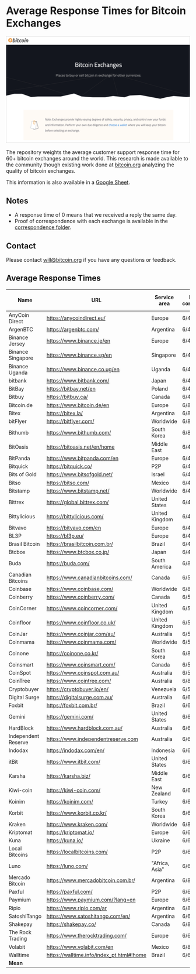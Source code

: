 # Average Response Times for Bitcoin Exchanges

![bitcoin_exchanges](bitcoin_exchanges.png)

The repository weights the average customer support response time for 60+
bitcoin exchanges around the world. This research is made available to the
community though existing work done at [bitcoin.org](https://bitcoin.org/)
analyzing the quality of bitcoin exchanges.

This information is also available in a [Google Sheet](https://docs.google.com/spreadsheets/d/1k90K6aCj9MMQZjDoMbQsG5_B7MZ4YHkCg_gmtP1G_ag/edit?usp=sharing).

## Notes

+ A response time of 0 means that we received a reply the same day.
+ Proof of correspondence with each exchange is available in the [correspondence folder](https://github.com/wbnns/average-response-time-bitcoin-exchanges/tree/master/correspondence).

## Contact

Please contact [will@bitcoin.org](mailto:will@bitcoin.org) if you have any
questions or feedback.

## Average Response Times

| Name                | URL                                       | Service area   | Date contacted | Response time (days) | 
|---------------------|-------------------------------------------|----------------|----------------|----------------------| 
| AnyCoin Direct      | https://anycoindirect.eu/                 | Europe         | 6/4/2020       | 1                    | 
| ArgenBTC            | https://argenbtc.com/                     | Argentina      | 6/4/2020       | 0                    | 
| Binance Jersey      | https://www.binance.je/en                 | Europe         | 6/4/2020       | 1                    | 
| Binance Singapore   | https://www.binance.sg/en                 | Singapore      | 6/4/2020       | 1                    | 
| Binance Uganda      | https://www.binance.co.ug/en              | Uganda         | 6/4/2020       | 1                    | 
| bitbank             | https://www.bitbank.com/                  | Japan          | 6/4/2020       | 1                    | 
| BitBay              | https://bitbay.net/en                     | Poland         | 6/4/2020       | 1                    | 
| Bitbuy              | https://bitbuy.ca/                        | Canada         | 6/4/2020       | 1                    | 
| Bitcoin.de          | https://www.bitcoin.de/en                 | Europe         | 6/8/2020       | 0                    | 
| Bitex               | https://bitex.la/                         | Argentina      | 6/8/2020       | 11                   | 
| bitFlyer            | https://bitflyer.com/                     | Worldwide      | 6/8/2020       | 0                    | 
| Bithumb             | https://www.bithumb.com/                  | South Korea    | 6/8/2020       | 5                    | 
| BitOasis            | https://bitoasis.net/en/home              | Middle East    | 6/4/2020       | 1                    | 
| BitPanda            | https://www.bitpanda.com/en               | Europe         | 6/4/2020       | 1                    | 
| Bitquick            | https://bitquick.co/                      | P2P            | 6/4/2020       | 1                    | 
| Bits of Gold        | https://www.bitsofgold.net/               | Israel         | 6/4/2020       | 3                    | 
| Bitso               | https://bitso.com/                        | Mexico         | 6/4/2020       | 8                    | 
| Bitstamp            | https://www.bitstamp.net/                 | Worldwide      | 6/4/2020       | 1                    | 
| Bittrex             | https://global.bittrex.com/               | United States  | 6/4/2020       | 1                    | 
| Bittylicious        | https://bittylicious.com/                 | United Kingdom | 6/4/2020       | 1                    | 
| Bitvavo             | https://bitvavo.com/en                    | Europe         | 6/4/2020       | 1                    | 
| BL3P                | https://bl3p.eu/                          | Europe         | 6/4/2020       | 1                    | 
| Brasil Bitcoin      | https://brasilbitcoin.com.br/             | Brazil         | 6/4/2020       | 1                    | 
| Btcbox              | https://www.btcbox.co.jp/                 | Japan          | 6/4/2020       | 1                    | 
| Buda                | https://buda.com/                         | South America  | 6/8/2020       | 0                    | 
| Canadian Bitcoins   | https://www.canadianbitcoins.com/         | Canada         | 6/5/2020       | 0                    | 
| Coinbase            | https://www.coinbase.com/                 | Worldwide      | 6/8/2020       | 0                    | 
| Coinberry           | https://www.coinberry.com/                | Canada         | 6/5/2020       | 0                    | 
| CoinCorner          | https://www.coincorner.com/               | United Kingdom | 6/5/2020       | 0                    | 
| Coinfloor           | https://www.coinfloor.co.uk/              | United Kingdom | 6/5/2020       | 4                    | 
| CoinJar             | https://www.coinjar.com/au/               | Australia      | 6/5/2020       | 3                    | 
| Coinmama            | https://www.coinmama.com/                 | Worldwide      | 6/5/2020       | 0                    | 
| Coinone             | https://coinone.co.kr/                    | South Korea    | 6/8/2020       | 2                    | 
| Coinsmart           | https://www.coinsmart.com/                | Canada         | 6/5/2020       | 0                    | 
| CoinSpot            | https://www.coinspot.com.au/              | Australia      | 6/5/2020       | 1                    | 
| CoinTree            | https://www.cointree.com/                 | Australia      | 6/8/2020       | 2                    | 
| Cryptobuyer         | https://cryptobuyer.io/en/                | Venezuela      | 6/5/2020       | 2                    | 
| Digital Surge       | https://digitalsurge.com.au/              | Australia      | 6/6/2020       | 1                    | 
| Foxbit              | https://foxbit.com.br/                    | Brazil         | 6/6/2020       | 2                    | 
| Gemini              | https://gemini.com/                       | United States  | 6/6/2020       | 0                    | 
| HardBlock           | https://www.hardblock.com.au/             | Australia      | 6/6/2020       | 1                    | 
| Independent Reserve | https://www.independentreserve.com        | Australia      | 6/6/2020       | 0                    | 
| Indodax             | https://indodax.com/en/                   | Indonesia      | 6/6/2020       | 0                    | 
| itBit               | https://www.itbit.com/                    | United States  | 6/6/2020       | 2                    | 
| Karsha              | https://karsha.biz/                       | Middle East    | 6/6/2020       | 0                    | 
| Kiwi-coin           | https://kiwi-coin.com/                    | New Zealand    | 6/6/2020       | 1                    | 
| Koinim              | https://koinim.com/                       | Turkey         | 6/6/2020       | 0                    | 
| Korbit              | https://www.korbit.co.kr/                 | South Korea    | 6/6/2020       | 2                    | 
| Kraken              | https://www.kraken.com/                   | Worldwide      | 6/8/2020       | 0                    | 
| Kriptomat           | https://kriptomat.io/                     | Europe         | 6/6/2020       | 0                    | 
| Kuna                | https://kuna.io/                          | Ukraine        | 6/6/2020       | 0                    | 
| Local Bitcoins      | https://localbitcoins.com/                | P2P            | 6/6/2020       | 3                    | 
| Luno                | https://luno.com/                         | "Africa, Asia" | 6/6/2020       | 5                    | 
| Mercado Bitcoin     | https://www.mercadobitcoin.com.br/        | Argentina      | 6/8/2020       | 0                    | 
| Paxful              | https://paxful.com/                       | P2P            | 6/6/2020       | 1                    | 
| Paymium             | https://www.paymium.com/?lang=en          | Europe         | 6/6/2020       | 2                    | 
| Ripio               | https://www.ripio.com/ar                  | Argentina      | 6/8/2020       | 11                   | 
| SatoshiTango        | https://www.satoshitango.com/en/          | Argentina      | 6/6/2020       | 6                    | 
| Shakepay            | https://shakepay.co/                      | Canada         | 6/8/2020       | 0                    | 
| The Rock Trading    | https://www.therocktrading.com/           | Europe         | 6/6/2020       | 0                    | 
| Volabit             | https://www.volabit.com/en                | Mexico         | 6/8/2020       | 4                    | 
| Walltime            | https://walltime.info/index_pt.html#!home | Brazil         | 6/6/2020       | 2                    | 
| **Mean**            |                                           |                |                | **1.63**             | 

